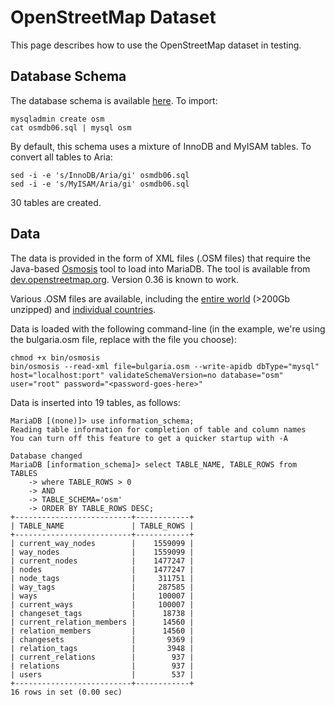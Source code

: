 
# OpenStreetMap Dataset

This page describes how to use the OpenStreetMap dataset in testing.


## Database Schema


The database schema is available [here](osmdb06sql.md). To import:


```
mysqladmin create osm
cat osmdb06.sql | mysql osm
```

By default, this schema uses a mixture of InnoDB and MyISAM tables. To convert
all tables to Aria:


```
sed -i -e 's/InnoDB/Aria/gi' osmdb06.sql
sed -i -e 's/MyISAM/Aria/gi' osmdb06.sql
```

30 tables are created.


## Data


The data is provided in the form of XML files (.OSM files) that require the
Java-based [Osmosis](https://wiki.openstreetmap.org/wiki/Osmosis) tool to load
into MariaDB. The tool is available from
[dev.openstreetmap.org](https://dev.openstreetmap.org/~bretth/osmosis-build/osmosis-latest.tgz).
Version 0.36 is known to work.


Various .OSM files are available, including the
[entire world](https://wiki.openstreetmap.org/wiki/Planet.osm) (>200Gb unzipped)
and [individual countries](https://download.geofabrik.de/osm/).


Data is loaded with the following command-line (in the example, we're using the
bulgaria.osm file, replace with the file you choose):


```
chmod +x bin/osmosis
bin/osmosis --read-xml file=bulgaria.osm --write-apidb dbType="mysql" host="localhost:port" validateSchemaVersion=no database="osm" user="root" password="<password-goes-here>"
```

Data is inserted into 19 tables, as follows:


```
MariaDB [(none)]> use information_schema;
Reading table information for completion of table and column names
You can turn off this feature to get a quicker startup with -A

Database changed
MariaDB [information_schema]> select TABLE_NAME, TABLE_ROWS from TABLES
    -> where TABLE_ROWS > 0
    -> AND
    -> TABLE_SCHEMA='osm'
    -> ORDER BY TABLE_ROWS DESC;
+--------------------------+------------+
| TABLE_NAME               | TABLE_ROWS |
+--------------------------+------------+
| current_way_nodes        |    1559099 |
| way_nodes                |    1559099 |
| current_nodes            |    1477247 |
| nodes                    |    1477247 |
| node_tags                |     311751 |
| way_tags                 |     287585 |
| ways                     |     100007 |
| current_ways             |     100007 |
| changeset_tags           |      18738 |
| current_relation_members |      14560 |
| relation_members         |      14560 |
| changesets               |       9369 |
| relation_tags            |       3948 |
| current_relations        |        937 |
| relations                |        937 |
| users                    |        537 |
+--------------------------+------------+
16 rows in set (0.00 sec)
```
